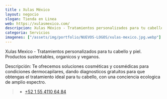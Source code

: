 ```yaml
---
title : Xulas México
layout: negocio
slogan: Tienda en Linea
web: https://xulasmexico.com/
descripcion: Xulas México - Tratamientos personalizados para tu cabello y piel.
categoria: Servicios
imagenes: ["/assets/img/portfolio/NUEVOS-LOGOS/xulas-mexico.jpg.webp"]
---
```


 Xulas Mexico - Tratamientos personalizados para tu cabello y piel. Productos sustentables, organicos y veganos.

Descripción: Te ofrecemos soluciones cosméticas y cosmédicas para condiciones dermocapilares, dando diagnosticos gratuitos para que obtengas el tratamiento ideal para tu cabello, con una conciencia ecologica de amplio espectro.

>*  <a href="tel:+5215541106484">+52 1 55 4110 64 84</a>